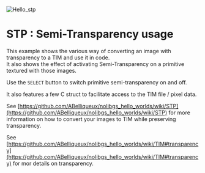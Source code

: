 ![Hello_stp](https://wiki.arthus.net/assets/hello-stp.png)

# STP : Semi-Transparency usage

This example shows the various way of converting an image with transparency to a TIM and use it in code.  
It also shows the effect of activating Semi-Transparency on a primitive textured with those images.  

Use the `SELECT` button to switch primitive semi-transparency on and off.  

It also features a few C struct to facilitate access to the TIM file / pixel data.

See [https://github.com/ABelliqueux/nolibgs_hello_worlds/wiki/STP](https://github.com/ABelliqueux/nolibgs_hello_worlds/wiki/STP) for more information on how to convert your images to TIM while preserving transparency.

See [https://github.com/ABelliqueux/nolibgs_hello_worlds/wiki/TIM#transparency](https://github.com/ABelliqueux/nolibgs_hello_worlds/wiki/TIM#transparency) for mor details on transparency.  

